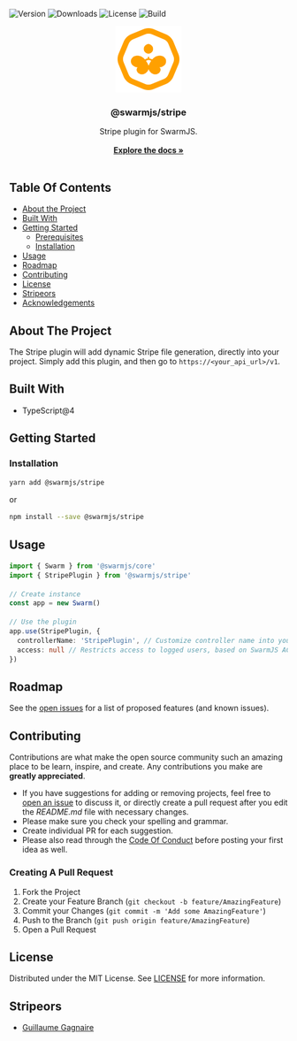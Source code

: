 ![Version](https://img.shields.io/npm/v/@swarmjs/stripe) ![Downloads](https://img.shields.io/npm/dm/@swarmjs/stripe) ![License](https://img.shields.io/github/license/swarm-js/stripe) ![Build](https://img.shields.io/github/actions/workflow/status/swarm-js/stripe/build.yml?branch=main)
<br/>

<p align="center">
  <a href="https://github.com/swarm-js/stripe">
    <img src="images/logo.png" alt="Logo" width="120" height="120">
  </a>

  <h3 align="center">@swarmjs/stripe</h3>

  <p align="center">
    Stripe plugin for SwarmJS.
    <br/>
    <br/>
      <a href="https://swarmjs.com"><strong>Explore the docs »</strong></a>
    <br/>
    <br/>
  </p>
</p>

## Table Of Contents

- [About the Project](#about-the-project)
- [Built With](#built-with)
- [Getting Started](#getting-started)
  - [Prerequisites](#prerequisites)
  - [Installation](#installation)
- [Usage](#usage)
- [Roadmap](#roadmap)
- [Contributing](#contributing)
- [License](#license)
- [Stripeors](#stripeors)
- [Acknowledgements](#acknowledgements)

## About The Project

The Stripe plugin will add dynamic Stripe file generation, directly into your project. Simply add this plugin, and then go to `https://<your_api_url>/v1`.

## Built With

- TypeScript@4

## Getting Started

### Installation

```sh
yarn add @swarmjs/stripe
```

or

```sh
npm install --save @swarmjs/stripe
```

## Usage

```ts
import { Swarm } from '@swarmjs/core'
import { StripePlugin } from '@swarmjs/stripe'

// Create instance
const app = new Swarm()

// Use the plugin
app.use(StripePlugin, {
  controllerName: 'StripePlugin', // Customize controller name into your API
  access: null // Restricts access to logged users, based on SwarmJS ACL
})
```

## Roadmap

See the [open issues](https://github.com/swarm-js/stripe/issues) for a list of proposed features (and known issues).

## Contributing

Contributions are what make the open source community such an amazing place to be learn, inspire, and create. Any contributions you make are **greatly appreciated**.

- If you have suggestions for adding or removing projects, feel free to [open an issue](https://github.com/swarm-js/stripe/issues/new) to discuss it, or directly create a pull request after you edit the _README.md_ file with necessary changes.
- Please make sure you check your spelling and grammar.
- Create individual PR for each suggestion.
- Please also read through the [Code Of Conduct](https://github.com/swarm-js/stripe/blob/main/CODE_OF_CONDUCT.md) before posting your first idea as well.

### Creating A Pull Request

1. Fork the Project
2. Create your Feature Branch (`git checkout -b feature/AmazingFeature`)
3. Commit your Changes (`git commit -m 'Add some AmazingFeature'`)
4. Push to the Branch (`git push origin feature/AmazingFeature`)
5. Open a Pull Request

## License

Distributed under the MIT License. See [LICENSE](https://github.com/swarm-js/stripe/blob/main/LICENSE.md) for more information.

## Stripeors

- [Guillaume Gagnaire](https://github.com/guillaume-gagnaire)
